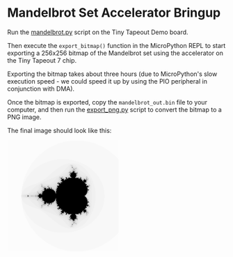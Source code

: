 # Mandelbrot Set Accelerator Bringup

Run the [mandelbrot.py](mandelbrot.py) script on the Tiny Tapeout Demo board.

Then execute the `export_bitmap()` function in the MicroPython REPL to start exporting a 256x256 bitmap of the Mandelbrot set using the accelerator on the Tiny Tapeout 7 chip.

Exporting the bitmap takes about three hours (due to MicroPython's slow execution speed - we could speed it up by using the PIO peripheral in conjunction with DMA).

Once the bitmap is exported, copy the `mandelbrot_out.bin` file to your computer, and then run the [export_png.py](export_png.py) script to convert the bitmap to a PNG image.

The final image should look like this:

![Mandelbrot set](mandelbrot_out.png)
